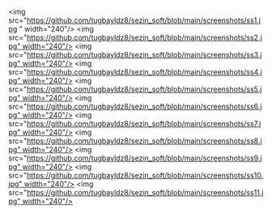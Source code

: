 <img src="https://github.com/tugbayldz8/sezin_soft/blob/main/screenshots/ss1.jpg
  " width="240"/>
<img src="https://github.com/tugbayldz8/sezin_soft/blob/main/screenshots/ss2.jpg" width="240"/>
<img src="https://github.com/tugbayldz8/sezin_soft/blob/main/screenshots/ss3.jpg" width="240"/>
<img src="https://github.com/tugbayldz8/sezin_soft/blob/main/screenshots/ss4.jpg" width="240"/>
<img src="https://github.com/tugbayldz8/sezin_soft/blob/main/screenshots/ss5.jpg" width="240"/>
<img src="https://github.com/tugbayldz8/sezin_soft/blob/main/screenshots/ss6.jpg" width="240"/>
<img src="https://github.com/tugbayldz8/sezin_soft/blob/main/screenshots/ss7.jpg" width="240"/>
<img src="https://github.com/tugbayldz8/sezin_soft/blob/main/screenshots/ss8.jpg" width="240"/>
<img src="https://github.com/tugbayldz8/sezin_soft/blob/main/screenshots/ss9.jpg" width="240"/>
<img src="https://github.com/tugbayldz8/sezin_soft/blob/main/screenshots/ss10.jpg" width="240"/>
<img src="https://github.com/tugbayldz8/sezin_soft/blob/main/screenshots/ss11.jpg" width="240"/>
